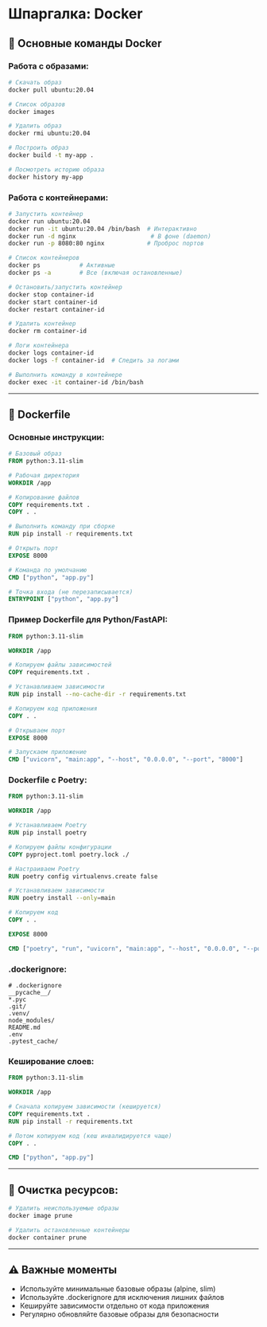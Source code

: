 # Шпаргалка: Docker

## 🐳 Основные команды Docker

### Работа с образами:
```bash
# Скачать образ
docker pull ubuntu:20.04

# Список образов
docker images

# Удалить образ
docker rmi ubuntu:20.04

# Построить образ
docker build -t my-app .

# Посмотреть историю образа
docker history my-app
```

### Работа с контейнерами:
```bash
# Запустить контейнер
docker run ubuntu:20.04
docker run -it ubuntu:20.04 /bin/bash  # Интерактивно
docker run -d nginx                     # В фоне (daemon)
docker run -p 8080:80 nginx            # Проброс портов

# Список контейнеров
docker ps           # Активные
docker ps -a        # Все (включая остановленные)

# Остановить/запустить контейнер
docker stop container-id
docker start container-id
docker restart container-id

# Удалить контейнер
docker rm container-id

# Логи контейнера
docker logs container-id
docker logs -f container-id  # Следить за логами

# Выполнить команду в контейнере
docker exec -it container-id /bin/bash
```

---

## 📝 Dockerfile

### Основные инструкции:
```dockerfile
# Базовый образ
FROM python:3.11-slim

# Рабочая директория
WORKDIR /app

# Копирование файлов
COPY requirements.txt .
COPY . .

# Выполнить команду при сборке
RUN pip install -r requirements.txt

# Открыть порт
EXPOSE 8000

# Команда по умолчанию
CMD ["python", "app.py"]

# Точка входа (не перезаписывается)
ENTRYPOINT ["python", "app.py"]
```

### Пример Dockerfile для Python/FastAPI:
```dockerfile
FROM python:3.11-slim

WORKDIR /app

# Копируем файлы зависимостей
COPY requirements.txt .

# Устанавливаем зависимости
RUN pip install --no-cache-dir -r requirements.txt

# Копируем код приложения
COPY . .

# Открываем порт
EXPOSE 8000

# Запускаем приложение
CMD ["uvicorn", "main:app", "--host", "0.0.0.0", "--port", "8000"]
```

### Dockerfile с Poetry:
```dockerfile
FROM python:3.11-slim

WORKDIR /app

# Устанавливаем Poetry
RUN pip install poetry

# Копируем файлы конфигурации
COPY pyproject.toml poetry.lock ./

# Настраиваем Poetry
RUN poetry config virtualenvs.create false

# Устанавливаем зависимости
RUN poetry install --only=main

# Копируем код
COPY . .

EXPOSE 8000

CMD ["poetry", "run", "uvicorn", "main:app", "--host", "0.0.0.0", "--port", "8000"]
```



### .dockerignore:
```
# .dockerignore
__pycache__/
*.pyc
.git/
.venv/
node_modules/
README.md
.env
.pytest_cache/
```

### Кеширование слоев:
```dockerfile
FROM python:3.11-slim

WORKDIR /app

# Сначала копируем зависимости (кешируется)
COPY requirements.txt .
RUN pip install -r requirements.txt

# Потом копируем код (кеш инвалидируется чаще)
COPY . .

CMD ["python", "app.py"]
```

---

## 🧹 Очистка ресурсов:
```bash
# Удалить неиспользуемые образы
docker image prune

# Удалить остановленные контейнеры
docker container prune
```

---

## ⚠️ Важные моменты

- Используйте минимальные базовые образы (alpine, slim)
- Используйте .dockerignore для исключения лишних файлов
- Кешируйте зависимости отдельно от кода приложения
- Регулярно обновляйте базовые образы для безопасности 

